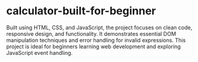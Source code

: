 # calculator-built-for-beginner
Built using HTML, CSS, and JavaScript, the project focuses on clean code, responsive design, and functionality. It demonstrates essential DOM manipulation techniques and error handling for invalid expressions.  This project is ideal for beginners learning web development and exploring JavaScript event handling.
